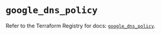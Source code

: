 # `google_dns_policy`

Refer to the Terraform Registry for docs: [`google_dns_policy`](https://registry.terraform.io/providers/hashicorp/google-beta/6.39.0/docs/resources/google_dns_policy).
